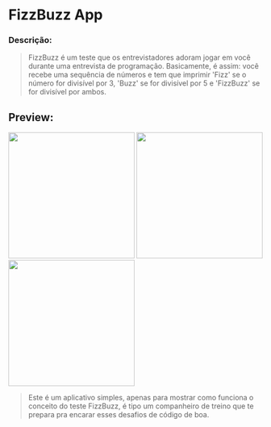 # FizzBuzz App 
### Descrição: 
> FizzBuzz é um teste que os entrevistadores adoram jogar em você durante uma entrevista de programação. Basicamente, é assim: você recebe uma sequência de números e tem que imprimir 'Fizz' se o número for divisível por 3, 'Buzz' se for divisível por 5 e 'FizzBuzz' se for divisível por ambos.

## Preview:
<div>
  <img src="https://github.com/Fells778/FizzBuzz/assets/96696142/533130f6-cf0a-44b3-ae17-08604f67a986.png" width="250px"/>
  <img src="https://github.com/Fells778/FizzBuzz/assets/96696142/0a3dcc55-8aa0-42cf-a45e-ce2ed5b63724.png" width="250px"/>
  <img src="https://github.com/Fells778/FizzBuzz/assets/96696142/25946d42-ad82-4048-934c-0abd20f758e9.gif" width="250px"/>
</div>

> Este é um aplicativo simples, apenas para mostrar como funciona o conceito do teste FizzBuzz, é tipo um companheiro de treino que te prepara pra encarar esses desafios de código de boa.
